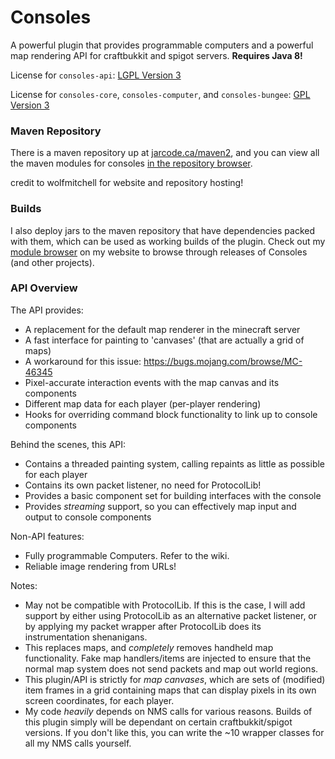 # Consoles
A powerful plugin that provides programmable computers and a powerful map rendering API for craftbukkit and spigot servers. **Requires Java 8!**

License for `consoles-api`: [LGPL Version 3](http://www.gnu.org/licenses/lgpl-3.0.en.html)

License for `consoles-core`, `consoles-computer`, and `consoles-bungee`: [GPL Version 3](https://www.gnu.org/licenses/gpl.html)

### Maven Repository

There is a maven repository up at [jarcode.ca/maven2](http://jarcode.ca/maven2), and you can view all the maven modules for consoles [in the repository browser](http://jarcode.ca/modules.php?m=ca_jarcode_mc-consoles).

credit to wolfmitchell for website and repository hosting!

### Builds

I also deploy jars to the maven repository that have dependencies packed with them, which can be used as working builds of the plugin. Check out my [module browser](http://jarcode.ca/modules.php) on my website to browse through releases of Consoles (and other projects).

### API Overview

The API provides:

- A replacement for the default map renderer in the minecraft server
- A fast interface for painting to 'canvases' (that are actually a grid of maps)
- A workaround for this issue: https://bugs.mojang.com/browse/MC-46345
- Pixel-accurate interaction events with the map canvas and its components
- Different map data for each player (per-player rendering)
- Hooks for overriding command block functionality to link up to console components

Behind the scenes, this API:

- Contains a threaded painting system, calling repaints as little as possible for each player
- Contains its own packet listener, no need for ProtocolLib!
- Provides a basic component set for building interfaces with the console
- Provides _streaming_ support, so you can effectively map input and output to console components

Non-API features:

- Fully programmable Computers. Refer to the wiki.
- Reliable image rendering from URLs!

Notes:
 - May not be compatible with ProtocolLib. If this is the case, I will add support by either using ProtocolLib as an alternative packet listener, or by applying my packet wrapper after ProtocolLib does its instrumentation shenanigans.
 - This replaces maps, and _completely_ removes handheld map functionality. Fake map handlers/items are injected to ensure that the normal map system does not send packets and map out world regions.
 - This plugin/API is strictly for _map canvases_, which are sets of (modified) item frames in a grid containing maps that can display pixels in its own screen coordinates, for each player.
 - My code _heavily_ depends on NMS calls for various reasons. Builds of this plugin simply will be dependant on certain craftbukkit/spigot versions. If you don't like this, you can write the ~10 wrapper classes for all my NMS calls yourself.
